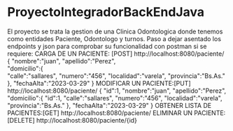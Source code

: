 ﻿# ProyectoIntegradorBackEndJava

El proyecto se trata la gestion de una Clinica Odontologica donde tenemos como entidades Paciente, Odontologo y turnos. 
Paso a dejar asentado los endpoints y json para comprobar su funcionalidad con postman si se requiere:
CARGA DE UN PACIENTE: [POST]       http://localhost:8080/paciente/
{
    "nombre":"juan",
    "apellido":"Perez",    
    "domicilio":{        
        "calle":"sallares",
        "numero":"456",
        "localidad":"varela",
        "provincia":"Bs.As."
    },
    "fechaAlta":"2023-03-29" 
 }
MODIFICAR UN PACIENTE:[PUT]        http://localhost:8080/paciente/
{
    "id":1,
    "nombre":"juan",
    "apellido":"Perez",    
    "domicilio":{
        "id":1,
        "calle":"sallares",
        "numero":"456",
        "localidad":"varela",
        "provincia":"Bs.As."
    },
    "fechaAlta":"2023-03-29" 
 }
OBTENER LISTA DE PACIENTES:[GET]   http://localhost:8080/paciente/
ELIMINAR UN PACIENTE:[DELETE]      http://localhost:8080/paciente/{id}
